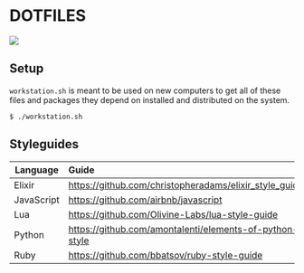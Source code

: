 # DOTFILES

![](https://i.imgur.com/2PAlV4J.png)

## Setup

`workstation.sh` is meant to be used on new computers to get all of these files and packages they depend on installed and distributed on the system.

```
$ ./workstation.sh
```

## Styleguides

| Language   | Guide                                                   |
|------------|:--------------------------------------------------------|
| Elixir     | https://github.com/christopheradams/elixir_style_guide  |
| JavaScript | https://github.com/airbnb/javascript                    |
| Lua        | https://github.com/Olivine-Labs/lua-style-guide         |
| Python     | https://github.com/amontalenti/elements-of-python-style |
| Ruby       | https://github.com/bbatsov/ruby-style-guide             |
